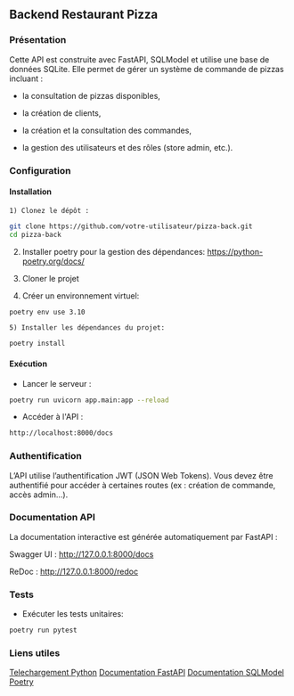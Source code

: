## Backend Restaurant Pizza
### Présentation
Cette API est construite avec FastAPI, SQLModel et utilise une base de données SQLite.
Elle permet de gérer un système de commande de pizzas incluant :

 - la consultation de pizzas disponibles,

 - la création de clients,

 - la création et la consultation des commandes,

 - la gestion des utilisateurs et des rôles (store admin, etc.).

### Configuration
#### Installation
    1) Clonez le dépôt :
```bash
git clone https://github.com/votre-utilisateur/pizza-back.git
cd pizza-back
```
2) Installer poetry pour la gestion des dépendances: https://python-poetry.org/docs/

3) Cloner le projet

4) Créer un environnement virtuel:
```bash
poetry env use 3.10
```

    5) Installer les dépendances du projet:
```bash
poetry install
```


#### Exécution
  - Lancer le serveur :
```bash
poetry run uvicorn app.main:app --reload
```

  - Accéder à l'API :
```bash
http://localhost:8000/docs
```

### Authentification

L’API utilise l’authentification JWT (JSON Web Tokens).
Vous devez être authentifié pour accéder à certaines routes (ex : création de commande, accès admin...).

### Documentation API

La documentation interactive est générée automatiquement par FastAPI :

Swagger UI : http://127.0.0.1:8000/docs

ReDoc : http://127.0.0.1:8000/redoc

 ### Tests    
- Exécuter les tests unitaires:
```bash
poetry run pytest
```

### Liens utiles
[Telechargement Python](https://www.python.org/downloads/)
[Documentation FastAPI](https://fastapi.tiangolo.com/)
[Documentation SQLModel](https://sqlmodel.tiangolo.com/)
[Poetry](https://python-poetry.org/)


